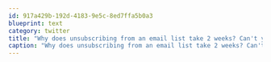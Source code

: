 ```yaml
---
id: 917a429b-192d-4183-9e5c-8ed7ffa5b0a3
blueprint: text
category: twitter
title: "Why does unsubscribing from an email list take 2 weeks? Can't you just do it now? http://twitpic.com/3hvbq2"
caption: "Why does unsubscribing from an email list take 2 weeks? Can't you just do it now? http://twitpic.com/3hvbq2"
---
```

